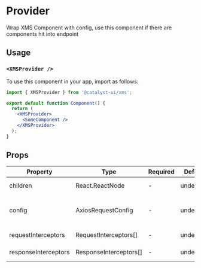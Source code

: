 # Provider

Wrap XMS Component with config, use this component if there are components hit into endpoint

## Usage

### `<XMSProvider />`

To use this component in your app, import as follows:

```jsx
import { XMSProvider } from '@catalyst-ui/xms';

export default function Component() {
  return (
    <XMSProvider>
      <SomeComponent />
    </XMSProvider>
  );
}
```

## Props

| Property             | Type                        | Required | Default   | Description                               |
| -------------------- | --------------------------- | -------- | --------- | ----------------------------------------- |
| children             | React.ReactNode             | -        | undefined | Children component                        |
| config               | AxiosRequestConfig<unknown> | -        | undefined | Any axios config like authorization, etc. |
| requestInterceptors  | RequestInterceptors[]       | -        | undefined | Request interceptors                      |
| responseInterceptors | ResponseInterceptors[]      | -        | undefined | Response interceptors                     |

